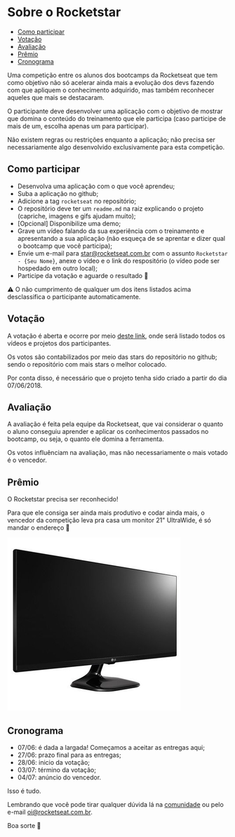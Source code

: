 # Sobre o Rocketstar

- [Como participar](#como-participar)
- [Votação](#votação)
- [Avaliação](#avaliação)
- [Prêmio](#prêmio)
- [Cronograma](#cronograma)

Uma competição entre os alunos dos bootcamps da Rocketseat que tem como objetivo não só acelerar ainda mais a evolução dos devs fazendo com que apliquem o conhecimento adquirido, mas também reconhecer aqueles que mais se destacaram.

O participante deve desenvolver uma aplicação com o objetivo de mostrar que domina o conteúdo do treinamento que ele participa (caso participe de mais de um, escolha apenas um para participar).

Não existem regras ou restrições enquanto a aplicação; não precisa ser necessariamente algo desenvolvido exclusivamente para esta competição.

## Como participar
- Desenvolva uma aplicação com o que você aprendeu;
- Suba a aplicação no github;
- Adicione a tag `rocketseat` no repositório;
- O repositório deve ter um `readme.md` na raiz explicando o projeto (capriche, imagens e gifs ajudam muito);
- [Opcional] Disponibilize uma demo;
- Grave um vídeo falando da sua experiência com o treinamento e apresentando a sua aplicação (não esqueça de se aprentar e dizer qual o bootcamp que você participa);
- Envie um e-mail para star@rocketseat.com.br com o assunto `Rocketstar - {Seu Nome}`, anexe o vídeo e o link do respositório (o vídeo pode ser hospedado em outro local);
- Participe da votação e aguarde o resultado :rocket:

:warning: O não cumprimento de qualquer um dos itens listados acima desclassifica o participante automaticamente.

## Votação
A votação é aberta e ocorre por meio [deste link](https://rocketseat.com.br/rocketstar), onde será listado todos os vídeos e projetos dos participantes.

Os votos são contabilizados por meio das stars do repositório no github; sendo o repositório com mais stars o melhor colocado.

Por conta disso, é necessário que o projeto tenha sido criado a partir do dia 07/06/2018.

## Avaliação
A avaliação é feita pela equipe da Rocketseat, que vai considerar o quanto o aluno conseguiu aprender e aplicar os conhecimentos passados no bootcamp, ou seja, o quanto ele domina a ferramenta.

Os votos influênciam na avaliação, mas não necessariamente o mais votado é o vencedor.

## Prêmio
O Rocketstar precisa ser reconhecido!

Para que ele consiga ser ainda mais produtivo e codar ainda mais, o vencedor da competição leva pra casa um monitor 21" UltraWide, é só mandar o endereço :truck:

![Monitor 21" UltraWide](assets/monitor.jpg)

## Cronograma
- 07/06: é dada a largada! Começamos a aceitar as entregas aqui;
- 27/06: prazo final para as entregas;
- 28/06: inicio da votação;
- 03/07: término da votação;
- 04/07: anúncio do vencedor.

Isso é tudo.

Lembrando que você pode tirar qualquer dúvida lá na [comunidade](http://comunidade.rocketseat.com.br) ou pelo e-mail [oi@rocketseat.com.br](mailto:oi@rocketseat.com.br).

Boa sorte :rocket:
